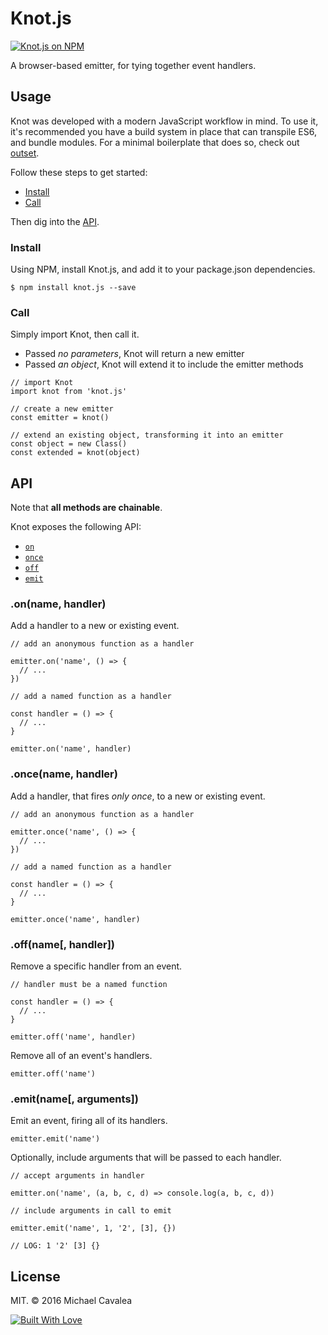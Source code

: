 # Knot.js

[![Knot.js on NPM](https://img.shields.io/npm/v/knot.js.svg)](https://www.npmjs.com/package/knot.js)

A browser-based emitter, for tying together event handlers.

## Usage

Knot was developed with a modern JavaScript workflow in mind. To use it, it's recommended you have a build system in place that can transpile ES6, and bundle modules. For a minimal boilerplate that does so, check out [outset](https://github.com/callmecavs/outset).

Follow these steps to get started:

* [Install](#install)
* [Call](#call)

Then dig into the [API](#api).

### Install

Using NPM, install Knot.js, and add it to your package.json dependencies.

```
$ npm install knot.js --save
```

### Call

Simply import Knot, then call it.

* Passed _no parameters_, Knot will return a new emitter
* Passed _an object_, Knot will extend it to include the emitter methods

```es6
// import Knot
import knot from 'knot.js'

// create a new emitter
const emitter = knot()

// extend an existing object, transforming it into an emitter
const object = new Class()
const extended = knot(object)
```

## API

Note that **all methods are chainable**.

Knot exposes the following API:

* [`on`](#onname-handler)
* [`once`](#oncename-handler)
* [`off`](#offname-handler)
* [`emit`](#emitname-arguments)

### .on(name, handler)

Add a handler to a new or existing event.

```es6
// add an anonymous function as a handler

emitter.on('name', () => {
  // ...
})

// add a named function as a handler

const handler = () => {
  // ...
}

emitter.on('name', handler)
```

### .once(name, handler)

Add a handler, that fires _only once_, to a new or existing event.

```es6
// add an anonymous function as a handler

emitter.once('name', () => {
  // ...
})

// add a named function as a handler

const handler = () => {
  // ...
}

emitter.once('name', handler)
```

### .off(name[, handler])

Remove a specific handler from an event.

```es6
// handler must be a named function

const handler = () => {
  // ...
}

emitter.off('name', handler)
```

Remove all of an event's handlers.

```es6
emitter.off('name')
```

### .emit(name[, arguments])

Emit an event, firing all of its handlers.

```es6
emitter.emit('name')
```

Optionally, include arguments that will be passed to each handler.

```es6
// accept arguments in handler

emitter.on('name', (a, b, c, d) => console.log(a, b, c, d))

// include arguments in call to emit

emitter.emit('name', 1, '2', [3], {})

// LOG: 1 '2' [3] {}
```

## License

MIT. © 2016 Michael Cavalea

[![Built With Love](http://forthebadge.com/images/badges/built-with-love.svg)](http://forthebadge.com)
